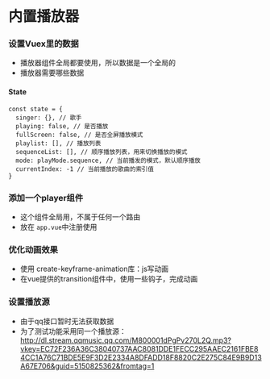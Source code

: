 # 内置播放器

### 设置Vuex里的数据

- 播放器组件全局都要使用，所以数据是一个全局的
- 播放器需要哪些数据

#### State

```Js
const state = {
  singer: {}, // 歌手
  playing: false, // 是否播放
  fullScreen: false, // 是否全屏播放模式
  playlist: [], // 播放列表
  sequenceList: [], // 顺序播放列表，用来切换播放的模式
  mode: playMode.sequence, // 当前播发的模式，默认顺序播放
  currentIndex: -1 // 当前播放的歌曲的索引值
}
```



### 添加一个player组件

- 这个组件全局用，不属于任何一个路由
- 放在 `app.vue`中注册使用

### 优化动画效果

- 使用 create-keyframe-animation库：js写动画
- 在vue提供的transition组件中，使用一些钩子，完成动画

### 设置播放源

- 由于qq接口暂时无法获取数据
- 为了测试功能采用同一个播放源：http://dl.stream.qqmusic.qq.com/M800001dPgPv270L2Q.mp3?vkey=EC72F236A36C38040737AAC8081DDE1FECC295AAEC2161FBE84CC1A76C71BDE5E9F3D2E2334A8DFADD18F8820C2E275C84E9B9D13A67E706&guid=5150825362&fromtag=1